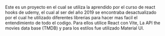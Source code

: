 Este es un proyecto en el cual se utiliza la aprendido por el curso de react hooks de udemy, el cual al ser del año 2019 se encontraba desactualizado 
por el cual he utilizado diferentes librerias para hacer mas facil el entendimiento de todo el codigo.
Para ellos utilice React con Vite, La API the movies data base (TMDB) y para los estilos fue utilizado Material UI.
